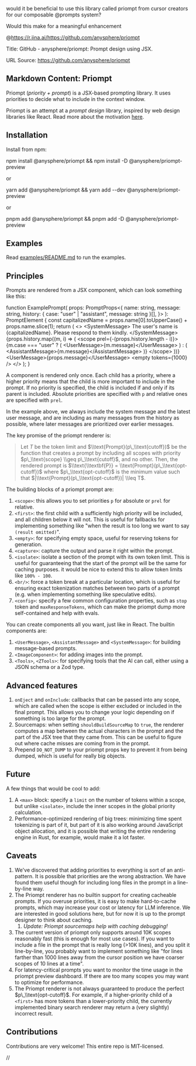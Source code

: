 would it be beneficial to use this library called priompt from cursor creators for our composable @prompts system?

Would this make for a meaningful enhancement

@https://r.jina.ai/https://github.com/anysphere/priompt 

Title: GitHub - anysphere/priompt: Prompt design using JSX.

URL Source: https://github.com/anysphere/priompt

Markdown Content:
Priompt
-------

[](https://github.com/anysphere/priompt#priompt)

Priompt (_priority + prompt_) is a JSX-based prompting library. It uses priorities to decide what to include in the context window.

Priompt is an attempt at a _prompt design_ library, inspired by web design libraries like React. Read more about the motivation [here](https://arvid.xyz/prompt-design).

Installation
------------

[](https://github.com/anysphere/priompt#installation)

Install from npm:

npm install @anysphere/priompt && npm install -D @anysphere/priompt-preview

or

yarn add @anysphere/priompt && yarn add --dev @anysphere/priompt-preview

or

pnpm add @anysphere/priompt && pnpm add -D @anysphere/priompt-preview

Examples
--------

[](https://github.com/anysphere/priompt#examples)

Read [examples/README.md](https://github.com/anysphere/priompt/blob/main/examples/README.md) to run the examples.

Principles
----------

[](https://github.com/anysphere/priompt#principles)

Prompts are rendered from a JSX component, which can look something like this:

function ExamplePrompt(
  props: PromptProps<{
    name: string,
    message: string,
    history: { case: "user" | "assistant", message: string }\[\],
  }\>
): PromptElement {
  const capitalizedName \= props.name\[0\].toUpperCase() + props.name.slice(1);
  return (
    <\>
      <SystemMessage\>
        The user's name is {capitalizedName}. Please respond to them kindly.
      </SystemMessage\>
      {props.history.map((m, i) \=\> (
        <scope prel\={\-(props.history.length \- i)}\>
          {m.case \=== "user" ? (
            <UserMessage\>{m.message}</UserMessage\>
          ) : (
            <AssistantMessage\>{m.message}</AssistantMessage\>
          )}
        </scope\>
      ))}
      <UserMessage\>{props.message}</UserMessage\>
      <empty tokens\={1000} /\>
    </\>
  );
}

A component is rendered only once. Each child has a priority, where a higher priority means that the child is more important to include in the prompt. If no priority is specified, the child is included if and only if its parent is included. Absolute priorities are specified with `p` and relative ones are specified with `prel`.

In the example above, we always include the system message and the latest user message, and are including as many messages from the history as possible, where later messages are prioritized over earlier messages.

The key promise of the priompt renderer is:

> Let $T$ be the token limit and $\\text{Prompt}(p\_\\text{cutoff})$ be the function that creates a prompt by including all scopes with priority $p\_\\text{scope} \\geq p\_\\text{cutoff}$, and no other. Then, the rendered prompt is $\\text{\\textbf{P}} = \\text{Prompt}(p\_\\text{opt-cutoff})$ where $p\_\\text{opt-cutoff}$ is the minimum value such that $|\\text{Prompt}(p\_\\text{opt-cutoff})| \\leq T$.

The building blocks of a priompt prompt are:

1.  `<scope>`: this allows you to set priorities `p` for absolute or `prel` for relative.
2.  `<first>`: the first child with a sufficiently high priority will be included, and all children below it will not. This is useful for fallbacks for implementing something like "when the result is too long we want to say `(result omitted)`".
3.  `<empty>`: for specifying empty space, useful for reserving tokens for generation.
4.  `<capture>`: capture the output and parse it right within the prompt.
5.  `<isolate>`: isolate a section of the prompt with its own token limit. This is useful for guaranteeing that the start of the prompt will be the same for caching purposes. it would be nice to extend this to allow token limits like `100% - 100`.
6.  `<br/>`: force a token break at a particular location, which is useful for ensuring exact tokenization matches between two parts of a prompt (e.g. when implementing something like speculative edits).
7.  `<config>`: specify a few common configuration properties, such as `stop` token and `maxResponseTokens`, which can make the priompt dump more self-contained and help with evals.

You can create components all you want, just like in React. The builtin components are:

1.  `<UserMessage>`, `<AssistantMessage>` and `<SystemMessage>`: for building message-based prompts.
2.  `<ImageComponent>`: for adding images into the prompt.
3.  `<Tools>`, `<ZTools>`: for specifying tools that the AI can call, either using a JSON schema or a Zod type.

Advanced features
-----------------

[](https://github.com/anysphere/priompt#advanced-features)

1.  `onEject` and `onInclude`: callbacks that can be passed into any scope, which are called when the scope is either excluded or included in the final prompt. This allows you to change your logic depending on if something is too large for the prompt.
2.  Sourcemaps: when setting `shouldBuildSourceMap` to `true`, the renderer computes a map between the actual characters in the prompt and the part of the JSX tree that they came from. This can be useful to figure out where cache misses are coming from in the prompt.
3.  Prepend `DO_NOT_DUMP` to your priompt props key to prevent it from being dumped, which is useful for really big objects.

Future
------

[](https://github.com/anysphere/priompt#future)

A few things that would be cool to add:

1.  A `<max>` block: specify a `limit` on the number of tokens within a scope, but unlike `<isolate>`, include the inner scopes in the global priority calculation.
2.  Performance-optimized rendering of big trees: minimizing time spent tokenizing is part of it, but part of it is also working around JavaScript object allocation, and it is possible that writing the entire rendering engine in Rust, for example, would make it a lot faster.

Caveats
-------

[](https://github.com/anysphere/priompt#caveats)

1.  We've discovered that adding priorities to everything is sort of an anti-pattern. It is possible that priorities are the wrong abstraction. We have found them useful though for including long files in the prompt in a line-by-line way.
2.  The Priompt renderer has no builtin support for creating cacheable prompts. If you overuse priorities, it is easy to make hard-to-cache prompts, which may increase your cost or latency for LLM inference. We are interested in good solutions here, but for now it is up to the prompt designer to think about caching.
    1.  _Update: Priompt sourcemaps help with caching debugging!_
3.  The current version of priompt only supports around 10K scopes reasonably fast (this is enough for most use cases). If you want to include a file in the prompt that is really long (\>10K lines), and you split it line-by-line, you probably want to implement something like "for lines farther than 1000 lines away from the cursor position we have coarser scopes of 10 lines at a time".
4.  For latency-critical prompts you want to monitor the time usage in the priompt preview dashboard. If there are too many scopes you may want to optimize for performance.
5.  The Priompt renderer is not always guaranteed to produce the perfect $p\_\\text{opt-cutoff}$. For example, if a higher-priority child of a `<first>` has more tokens than a lower-priority child, the currently implemented binary search renderer may return a (very slightly) incorrect result.

Contributions
-------------

[](https://github.com/anysphere/priompt#contributions)

Contributions are very welcome! This entire repo is MIT-licensed.

//
